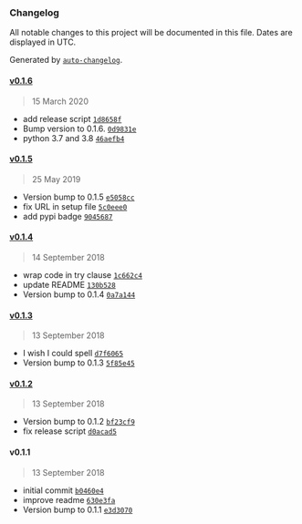 ### Changelog

All notable changes to this project will be documented in this file. Dates are displayed in UTC.

Generated by [`auto-changelog`](https://github.com/CookPete/auto-changelog).

#### [v0.1.6](https://github.com/slhck/scenecut-extractor/compare/v0.1.5...v0.1.6)

> 15 March 2020

- add release script [`1d8658f`](https://github.com/slhck/scenecut-extractor/commit/1d8658f38b57b76bdbb46fab12317996f4bf912b)
- Bump version to 0.1.6. [`0d9831e`](https://github.com/slhck/scenecut-extractor/commit/0d9831e3c4e23c01e75b95e71b3a1f1cf8af6329)
- python 3.7 and 3.8 [`46aefb4`](https://github.com/slhck/scenecut-extractor/commit/46aefb47c3a85af94ce50e55509773c655730f5b)

#### [v0.1.5](https://github.com/slhck/scenecut-extractor/compare/v0.1.4...v0.1.5)

> 25 May 2019

- Version bump to 0.1.5 [`e5058cc`](https://github.com/slhck/scenecut-extractor/commit/e5058cc6f48ec93d49fe0e936ef165a755f3908a)
- fix URL in setup file [`5c0eee0`](https://github.com/slhck/scenecut-extractor/commit/5c0eee037e53bc402dde20577c8887651945e6ca)
- add pypi badge [`9045687`](https://github.com/slhck/scenecut-extractor/commit/90456870dc5a2007a0a388770452768d603fac06)

#### [v0.1.4](https://github.com/slhck/scenecut-extractor/compare/v0.1.3...v0.1.4)

> 14 September 2018

- wrap code in try clause [`1c662c4`](https://github.com/slhck/scenecut-extractor/commit/1c662c435fac383a89229d9c1a823fadfa30afe2)
- update README [`130b528`](https://github.com/slhck/scenecut-extractor/commit/130b528ca0839cfceba2415bea3af948655e3843)
- Version bump to 0.1.4 [`0a7a144`](https://github.com/slhck/scenecut-extractor/commit/0a7a14454ebde65ead9e35f741f1542a5789bcdc)

#### [v0.1.3](https://github.com/slhck/scenecut-extractor/compare/v0.1.2...v0.1.3)

> 13 September 2018

- I wish I could spell [`d7f6065`](https://github.com/slhck/scenecut-extractor/commit/d7f606533f1ee2295512b2a835d164a7771a2778)
- Version bump to 0.1.3 [`5f85e45`](https://github.com/slhck/scenecut-extractor/commit/5f85e45705aab5f791d0ba564cfe87c2e8c93ac4)

#### [v0.1.2](https://github.com/slhck/scenecut-extractor/compare/v0.1.1...v0.1.2)

> 13 September 2018

- Version bump to 0.1.2 [`bf23cf9`](https://github.com/slhck/scenecut-extractor/commit/bf23cf9a94c4c5dd20e05465df73cd7a9273c5d6)
- fix release script [`d0acad5`](https://github.com/slhck/scenecut-extractor/commit/d0acad559104cadb37fffbb57f9d0d60210d9bc4)

#### v0.1.1

> 13 September 2018

- initial commit [`b0460e4`](https://github.com/slhck/scenecut-extractor/commit/b0460e4a8916eb6cd917c16e048757ea8e82586d)
- improve readme [`630e3fa`](https://github.com/slhck/scenecut-extractor/commit/630e3fa635c373e1a59885351166ccacddc3e09b)
- Version bump to 0.1.1 [`e3d3070`](https://github.com/slhck/scenecut-extractor/commit/e3d3070f425c311df0cf2b946c68b0ed0d73b832)
